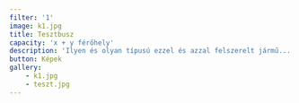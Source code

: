 ```yaml
---
filter: '1'
image: k1.jpg
title: Tesztbusz
capacity: 'x + y férőhely'
description: 'Ilyen és olyan típusú ezzel és azzal felszerelt jármű...'
button: Képek
gallery:
    - k1.jpg
    - teszt.jpg
---
```



